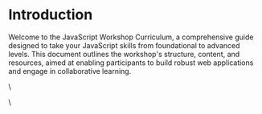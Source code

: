 # Introduction

Welcome to the JavaScript Workshop Curriculum, a comprehensive guide designed to take your JavaScript skills from foundational to advanced levels. This document outlines the workshop's structure, content, and resources, aimed at enabling participants to build robust web applications and engage in collaborative learning.

\


\


